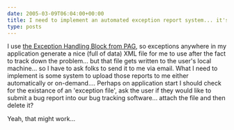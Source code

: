 ```yaml
---
date: 2005-03-09T06:04:00+00:00
title: I need to implement an automated exception report system... it's about time!
type: posts
---
```

I use [the Exception Handling Block from PAG](http://msdn.microsoft.com/library/en-us/dnpag2/html/ehab.asp), so exceptions anywhere in my application generate a nice (full of data) XML file for me to use after the fact to track down the problem... but that file gets written to the user's local machine... so I have to ask folks to send it to me via email. What I need to implement is some system to upload those reports to me either automatically or on-demand.... Perhaps on application start I should check for the existance of an 'exception file', ask the user if they would like to submit a bug report into our bug tracking software... attach the file and then delete it?

Yeah, that might work...
